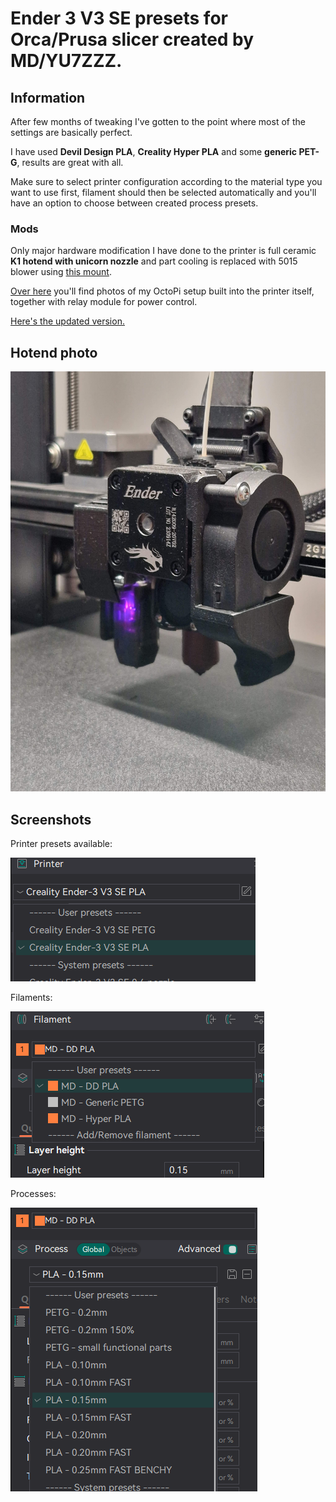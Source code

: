 # **Ender 3 V3 SE presets** for Orca/Prusa slicer created by **MD/YU7ZZZ**.

## Information
After few months of tweaking I've gotten to the point where most of the settings are basically perfect.

I have used  **Devil Design PLA**, **Creality Hyper PLA** and some **generic PET-G**, results are great with all.


Make sure to select printer configuration according to the material type you want to use first, filament should then be selected automatically and you'll have an option to choose between created process presets.

### Mods
Only major hardware modification I have done to the printer is full ceramic **K1 hotend with unicorn nozzle** and part cooling is replaced with 5015 blower using [this mount](https://www.printables.com/model/814210-ender-3-v3-se-5015-blower-fan-ducts).

[Over here](https://www.reddit.com/r/Ender3V3SE/s/crWZ9WViXZ) you'll find photos of my OctoPi setup built into the printer itself, together with relay module for power control.

[Here's the updated version.](https://www.reddit.com/r/Ender3V3SE/s/SHhPTybRxz)

## Hotend photo

![Hotend](/Head.jpg?raw=true  "Hotend photo")

## Screenshots
Printer presets available:

![Printers](/Printers.png?raw=true "Printer presets")

Filaments:

![Filaments](/Filaments.png?raw=true "Filaments")

Processes:

![Processes](/Processes.png?raw=true "Processes")

